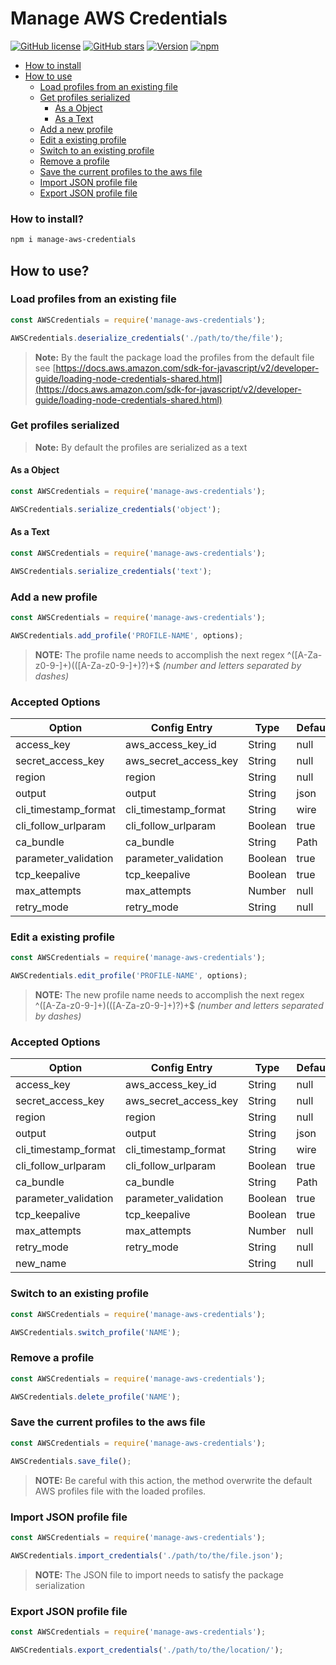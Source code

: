 # Manage AWS Credentials

[![GitHub license](https://img.shields.io/github/license/AndresMorelos/manage-aws-credentials?style=flat-square)](https://github.com/AndresMorelos/manage-aws-credentials/blob/master/LICENSE)
[![GitHub stars](https://img.shields.io/github/stars/AndresMorelos/manage-aws-credentials?style=flat-square)](https://github.com/AndresMorelos/manage-aws-credentials/stargazers)
[![Version](https://img.shields.io/npm/v/manage-aws-credentials.svg?style=flat-square)](https://www.npmjs.com/package/manage-aws-credentials)
[![npm](https://img.shields.io/npm/dw/manage-aws-credentials?style=flat-square)](https://www.npmjs.com/package/manage-aws-credentials)

* [How to install](#how-to-install)
* [How to use](#how-to-use)
  + [Load profiles from an existing file](#load-profiles-from-an-existing-file)
  + [Get profiles serialized](#get-profiles-serialized)
    - [As a Object](#as-a-object)
    - [As a Text](#as-a-text)
  + [Add a new profile](#add-a-new-profile)
  + [Edit a existing profile](#edit-a-existing-profile)
  + [Switch to an existing profile](#switch-to-an-existing-profile)
  + [Remove a profile](#remove-a-profile)
  + [Save the current profiles to the aws file](#save-the-current-profiles-to-the-aws-file)
  + [Import JSON profile file](#import-json-profile-file)
  + [Export JSON profile file](#export-json-profile-file)

### How to install?

``` sh
npm i manage-aws-credentials
```

## How to use?

### Load profiles from an existing file

``` js
const AWSCredentials = require('manage-aws-credentials');

AWSCredentials.deserialize_credentials('./path/to/the/file');
```

> **Note:** By the fault the package load the profiles from the default file see [https://docs.aws.amazon.com/sdk-for-javascript/v2/developer-guide/loading-node-credentials-shared.html](https://docs.aws.amazon.com/sdk-for-javascript/v2/developer-guide/loading-node-credentials-shared.html)

### Get profiles serialized

> **Note:** By default the profiles are serialized as a text

#### As a Object

``` js
const AWSCredentials = require('manage-aws-credentials');

AWSCredentials.serialize_credentials('object');
```

#### As a Text

``` js
const AWSCredentials = require('manage-aws-credentials');

AWSCredentials.serialize_credentials('text');
```

### Add a new profile

``` js
const AWSCredentials = require('manage-aws-credentials');

AWSCredentials.add_profile('PROFILE-NAME', options);
```

> **NOTE:** The profile name needs to accomplish the next regex ^([A-Za-z0-9\-]+)(([A-Za-z0-9\-]+)?)+\$ _(number and letters separated by dashes)_

### Accepted Options

| Option               | Config Entry          | Type    | Default |
| -------------------- | --------------------- | ------- | ------- |
| access_key           | aws_access_key_id     | String  | null    |
| secret_access_key    | aws_secret_access_key | String  | null    |
| region               | region                | String  | null    |
| output               | output                | String  | json    |
| cli_timestamp_format | cli_timestamp_format  | String  | wire    |
| cli_follow_urlparam  | cli_follow_urlparam   | Boolean | true    |
| ca_bundle            | ca_bundle             | String  | Path    | null |
| parameter_validation | parameter_validation  | Boolean | true    |
| tcp_keepalive        | tcp_keepalive         | Boolean | true    |
| max_attempts         | max_attempts          | Number  | null    |
| retry_mode           | retry_mode            | String  | null    |

### Edit a existing profile

``` js
const AWSCredentials = require('manage-aws-credentials');

AWSCredentials.edit_profile('PROFILE-NAME', options);
```

> **NOTE:** The new profile name needs to accomplish the next regex ^([A-Za-z0-9\-]+)(([A-Za-z0-9\-]+)?)+\$ _(number and letters separated by dashes)_

### Accepted Options

| Option               | Config Entry          | Type    | Default |
| -------------------- | --------------------- | ------- | ------- |
| access_key           | aws_access_key_id     | String  | null    |
| secret_access_key    | aws_secret_access_key | String  | null    |
| region               | region                | String  | null    |
| output               | output                | String  | json    |
| cli_timestamp_format | cli_timestamp_format  | String  | wire    |
| cli_follow_urlparam  | cli_follow_urlparam   | Boolean | true    |
| ca_bundle            | ca_bundle             | String  | Path    | null |
| parameter_validation | parameter_validation  | Boolean | true    |
| tcp_keepalive        | tcp_keepalive         | Boolean | true    |
| max_attempts         | max_attempts          | Number  | null    |
| retry_mode           | retry_mode            | String  | null    |
| new_name             |                       | String  | null    |

### Switch to an existing profile

``` js
const AWSCredentials = require('manage-aws-credentials');

AWSCredentials.switch_profile('NAME');
```

### Remove a profile

``` js
const AWSCredentials = require('manage-aws-credentials');

AWSCredentials.delete_profile('NAME');
```

### Save the current profiles to the aws file

``` js
const AWSCredentials = require('manage-aws-credentials');

AWSCredentials.save_file();
```

> **NOTE:** Be careful with this action, the method overwrite the default AWS profiles file with the loaded profiles.

### Import JSON profile file

``` js
const AWSCredentials = require('manage-aws-credentials');

AWSCredentials.import_credentials('./path/to/the/file.json');
```

> **NOTE:** The JSON file to import needs to satisfy the package serialization

### Export JSON profile file

``` js
const AWSCredentials = require('manage-aws-credentials');

AWSCredentials.export_credentials('./path/to/the/location/');
```
